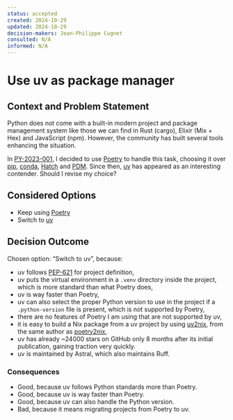 ```yaml
---
status: accepted
created: 2024-10-29
updated: 2024-10-29
decision-makers: Jean-Philippe Cugnet
consulted: N/A
informed: N/A
---
```


# Use uv as package manager

## Context and Problem Statement

Python does not come with a built-in modern project and package management
system like those we can find in Rust (cargo), Elixir (Mix + Hex) and JavaScript
(npm). However, the community has built several tools enhancing the situation.

In [PY-2023-001], I decided to use [Poetry] to handle this task, choosing it
over [pip], [conda], [Hatch] and [PDM]. Since then, [uv] has appeared as an
interesting contender. Should I revise my choice?

## Considered Options

* Keep using [Poetry]
* Switch to [uv]

## Decision Outcome

Chosen option: “Switch to uv”, because:

* uv follows [PEP-621] for project definition,
* uv puts the virtual environment in a `.venv` directory inside the project,
    which is more standard than what Poetry does,
* uv is way faster than Poetry,
* uv can also select the proper Python version to use in the project if a
    `.python-version` file is present, which is not supported by Poetry,
* there are no features of Poetry I am using that are not supported by uv,
* it is easy to build a Nix package from a uv project by using [uv2nix], from
    the same author as [poetry2nix],
* uv has already ~24000 stars on GitHub only 8 months after its initial
    publication, gaining traction very quickly.
* uv is maintained by Astral, which also maintains Ruff.

### Consequences

* Good, because uv follows Python standards more than Poetry.
* Good, because uv is way faster than Poetry.
* Good, because uv can also handle the Python version.
* Bad, because it means migrating projects from Poetry to uv.

[Hatch]: https://hatch.pypa.io/latest/
[PDM]: https://pdm-project.org/en/latest/
[PEP-621]: https://peps.python.org/pep-0621/
[PY-2023-001]: ../../placeholder.md
[Poetry]: https://python-poetry.org/
[conda]: https://docs.conda.io/en/latest/
[pip]: https://pip.pypa.io/en/stable/
[poetry2nix]: https://github.com/nix-community/poetry2nix
[uv2nix]: https://github.com/pyproject-nix/uv2nix
[uv]: https://docs.astral.sh/uv/
